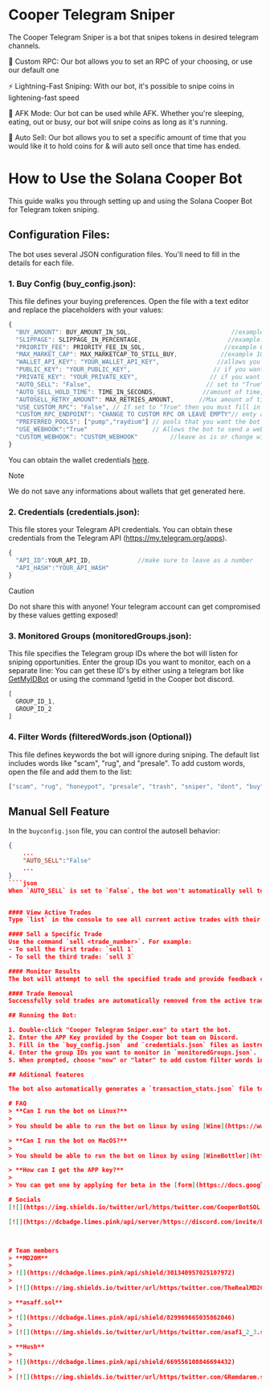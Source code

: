 # Cooper Telegram Sniper
The Cooper Telegram Sniper is a bot that snipes tokens in desired telegram channels.

📡 Custom RPC: Our bot allows you to set an RPC of your choosing, or use our default one

⚡ Lightning-Fast Sniping: With our bot, it's possible to snipe coins in lightening-fast speed 

📴 AFK Mode: Our bot can be used while AFK. Whether you're sleeping, eating, out or busy, our bot will snipe coins as long as it's running.

💸 Auto Sell: Our bot allows you to set a specific amount of time that you would like it to hold coins for & will auto sell once that time has ended.

# How to Use the Solana Cooper Bot

This guide walks you through setting up and using the Solana Cooper Bot for Telegram token sniping.

## Configuration Files:

The bot uses several JSON configuration files. You'll need to fill in the details for each file.

### 1. Buy Config (buy_config.json):

This file defines your buying preferences. Open the file with a text editor and replace the placeholders with your values:

```javascript
{
  "BUY_AMOUNT": BUY_AMOUNT_IN_SOL,                            //example 1.0
  "SLIPPAGE": SLIPPAGE_IN_PERCENTAGE,                        //example: 5 (meaning 5%)
  "PRIORITY_FEE": PRIORITY_FEE_IN_SOL,                      //example 0.01
  "MAX_MARKET_CAP": MAX_MARKETCAP_TO_STILL_BUY,            //example 100000
  "WALLET_API_KEY": "YOUR_WALLET_API_KEY",                //allows you to use our default RPC you can get this from here: https://sniperbotwebsite.vercel.app/api/generate-wallet Skip this step if you have your own RPC 
  "PUBLIC_KEY": "YOUR_PUBLIC_KEY",                       // if you want to use the default RPC then fill in the wallet address from the site here, other whise any wallet will work
  "PRIVATE_KEY": "YOUR_PRIVATE_KEY",                    // if you want to use the default RPC then fill in the wallet address from the site here, other whise any wallet will work
  "AUTO_SELL": "False",                                // set to "True" if you want the bot to automatically sell the token after a set period of tim, otherwhise set it to "False"
  "AUTO_SELL_HOLD_TIME": TIME_IN_SECONDS,             //amount of time, in seconds the bot should hold the coin for 
  "AUTOSELL_RETRY_AMOUNT": MAX_RETRIES_AMOUNT,       //Max amount of times the sell txn should attemtp to sell 
  "USE_CUSTOM_RPC": "False", // If set to "True" then you must fill in CUSTOM_RPC_ENDPOINT as well, if set to "False" then fill in the WALLET_API_KEY
  "CUSTOM_RPC_ENDPOINT": "CHANGE TO CUSTOM RPC OR LEAVE EMPTY"// emty as in ""
  "PREFERRED_POOLS": ["pump","raydium"] // pools that you want the bot to buy - pump for pump, raydium for raydium, if you want the bot to buy both then leave them both in
  "USE_WEBHOOK":"True"                  // Allows the bot to send a webhook when a buy or a sell happens, if set to "False" it will not post anything. Anonymous.  
  "CUSTOM_WEBHOOK": "CUSTOM_WEBHOOK"         //leave as is or change with own discord webhook URL 
}
```
You can obtain the wallet credentials [here](https://sniperbotwebsite.vercel.app/api/generate-wallet).
> [!NOTE]
> We do not save any informations about wallets that get generated here.


### 2. Credentials (credentials.json):

This file stores your Telegram API credentials. You can obtain these credentials from the Telegram API (https://my.telegram.org/apps).

```javascript
{
  "API_ID":YOUR_API_ID,             //make sure to leave as a number
  "API_HASH":"YOUR_API_HASH"
}
```
> [!CAUTION]
> Do not share this with anyone! Your telegram account can get compromised by these values getting exposed!

### 3. Monitored Groups (monitoredGroups.json):

This file specifies the Telegram group IDs where the bot will listen for sniping opportunities. Enter the group IDs you want to monitor, each on a separate line:
You can get these ID's by either using a telegram bot like [GetMyIDBot](https://t.me/getmy_idbot) or using the command !getid in the Cooper bot discord.
```javascript
[
  GROUP_ID_1,
  GROUP_ID_2
]
```

### 4. Filter Words (filteredWords.json (Optional))

This file defines keywords the bot will ignore during sniping. The default list includes words like "scam", "rug", and "presale". To add custom words, open the file and add them to the list:
```javascript
["scam", "rug", "honeypot", "presale", "trash", "sniper", "dont", "buy", "snipe"]
```


## Manual Sell Feature

In the `buyconfig.json` file, you can control the autosell behavior:
````json
{
    ...
    "AUTO_SELL":"False"
    ...
}
````json
When `AUTO_SELL` is set to `False`, the bot won't automatically sell tokens after a set time period. Instead, you can use the manual sell feature for more control over your trades.


#### View Active Trades
Type `list` in the console to see all current active trades with their index numbers.

#### Sell a Specific Trade
Use the command `sell <trade_number>`. For example:
- To sell the first trade: `sell 1`
- To sell the third trade: `sell 3`

#### Monitor Results
The bot will attempt to sell the specified trade and provide feedback on the sell operation.

#### Trade Removal
Successfully sold trades are automatically removed from the active trades list.

## Running the Bot:

1. Double-click "Cooper Telegram Sniper.exe" to start the bot.
2. Enter the APP Key provided by the Cooper bot team on Discord.
3. Fill in the `buy_config.json` and `credentials.json` files as instructed.
4. Enter the group IDs you want to monitor in `monitoredGroups.json`.
5. When prompted, choose "now" or "later" to add custom filter words in filteredWords.json.

## Aditional features

The bot also automatically generates a `transaction_stats.json` file to track transaction success, failure, and profit/loss of the bot.

# FAQ
> **Can I run the bot on Linux?**
> 
> You should be able to run the bot on linux by using [Wine](https://www.winehq.org/).

> **Can I run the bot on MacOS?**
> 
> You should be able to run the bot on linux by using [WineBottler](https://winebottler.kronenberg.org/)) but we are working on getting an MacOS version out.

> **How can I get the APP key?**
>
> You can get one by applying for beta in the [form](https://docs.google.com/forms/d/e/1FAIpQLSeqrZpPLQ-VkIqqZmx8fzyw4DPdZW02Sqil66P30ad3BEIX-A/viewform) after joining our [discord server](https://dsc.gg/cooperbot).

# Socials
[![](https://img.shields.io/twitter/url/https/twitter.com/CooperBotSOL.svg?style=social&label=@CooperBotSol)](https://x.com/CooperBotSOL)

[![](https://dcbadge.limes.pink/api/server/https://discord.com/invite/EQCbewNZex)]((https://discord.com/invite/EQCbewNZex))



# Team members 
> **MD20M**
> 
> ![](https://dcbadge.limes.pink/api/shield/301340957025107972)
>
> [![](https://img.shields.io/twitter/url/https/twitter.com/TheRealMD20M.svg?style=social&label=@TheRealMD20M)](https://x.com/TheRealMD20M)

> **asaff.sol**
> 
> ![](https://dcbadge.limes.pink/api/shield/829969665035862046)
>
> [![](https://img.shields.io/twitter/url/https/twitter.com/asaf1_2_3.svg?style=social&label=@asaf1_2_3)](https://x.com/asaf1_2_3)

> **Hush**
> 
> ![](https://dcbadge.limes.pink/api/shield/669556108846694432)
>
> [![](https://img.shields.io/twitter/url/https/twitter.com/GRemdarem.svg?style=social&label=@GRemdarem)](https://x.com/GRemdarem)
